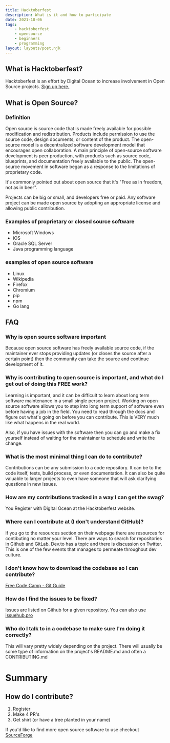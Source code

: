 ```yaml
---  
title: Hacktoberfest  
description: What is it and how to participate  
date: 2021-10-06  
tags:  
    - hacktoberfest  
    - opensource  
    - beginners  
    - programming  
layout: layouts/post.njk  
---  
```



## What is Hacktoberfest?

Hacktoberfest is an effort by Digital Ocean to increase involvement in Open Source projects. [Sign up here.](https://hacktoberfest.digitalocean.com/)

## What is Open Source? 

### Definition

Open source is source code that is made freely available for possible modification and redistribution. Products include permission to use the source code, design documents, or content of the product. The open-source model is a decentralized software development model that encourages open collaboration. A main principle of open-source software development is peer production, with products such as source code, blueprints, and documentation freely available to the public. The open-source movement in software began as a response to the limitations of proprietary code. 

It's commonly pointed out about open source that it's "Free as in freedom, not as in beer".

Projects can be big or small, and developers free or paid. Any software project can be made open source by adopting an appropriate license and allowing public contribution.

### Examples of  proprietary or closed source software 
- Microsoft Windows
- iOS
- Oracle SQL Server
- Java programming language

### examples of open source software
- Linux
- Wikipedia
- Firefox
- Chromium
- pip 
- npm
- Go lang 


## FAQ

### Why is open source software important

Because open source software has freely available source code, if the maintainer ever stops providing updates (or closes the source after a certain point) then the community can take the source and continue development of it.

### Why is contributing to open source is important, and what do I get out of doing this FREE work?

Learning is important, and it can be difficult to learn about long term software maintenance in a small single person project. Working on open source software allows you to step into long term support of software even before having a job in the field. You need to read through the docs and figure out what's going on before you can contribute. This is VERY much like what happens in the real world. 

Also, if you have issues with the software then you can go and make a fix yourself instead of waiting for the maintainer to schedule and write the change.

### What is the most minimal thing I can do to contribute?

Contributions can be any submission to a code repository. It can be to the code itself, tests, build process, or even documentation. It can also be quite valuable to larger projects to even have someone that will ask clarifying questions in new issues. 

### How are my contributions tracked in a way I can get the swag?

You Register with Digital Ocean at the Hacktoberfest website.

### Where can I contribute at (I don't understand GitHub)?

If you go to the resources section on their webpage there are resources for contibuting no matter your level. There are ways to search for repositories in Github and GitLab. Dev.to has a topic and there is discussion on Twitter. This is one of the few events that manages to permeate throughout dev culture. 

### I don't know how to download the codebase so I can contribute?

[Free Code Camp - Git Guide](https://www.freecodecamp.org/news/the-beginners-guide-to-git-github/)

### How do I find the issues to be fixed?

Issues are listed on Github for a given repository. You can also use [issuehub.pro](http://issuehub.pro/)

### Who do I talk to in a codebase to make sure I'm doing it correctly?

This will vary pretty widely depending on the project. There will usually be some type of information on the project's README.md and often a CONTRIBUTING.md


# Summary

## How do I contribute?

1. Register
2. Make 4 PR's 
3. Get shirt (or have a tree planted in your name)

If you'd like to find more open source software to use checkout [SourceForge](https://sourceforge.net/directory/os%3Awindows/)

